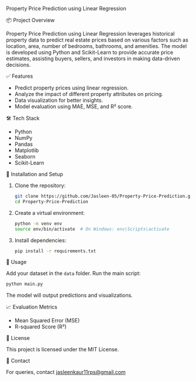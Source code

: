 Property Price Prediction using Linear Regression

📦 Project Overview

Property Price Prediction using Linear Regression leverages historical property data to predict real estate prices based on various factors such as location, area, number of bedrooms, bathrooms, and amenities. The model is developed using Python and Scikit-Learn to provide accurate price estimates, assisting buyers, sellers, and investors in making data-driven decisions.

✅ Features

* Predict property prices using linear regression.
* Analyze the impact of different property attributes on pricing.
* Data visualization for better insights.
* Model evaluation using MAE, MSE, and R² score.

🛠️ Tech Stack

* Python
* NumPy
* Pandas
* Matplotlib
* Seaborn
* Scikit-Learn

🚀 Installation and Setup

1. Clone the repository:

   ```bash
   git clone https://github.com/Jasleen-05/Property-Price-Prediction.git
   cd Property-Price-Prediction
   ```

2. Create a virtual environment:

   ```bash
   python -m venv env
   source env/bin/activate  # On Windows: env\Scripts\activate
   ```

3. Install dependencies:

   ```bash
   pip install -r requirements.txt
   ```

📝 Usage

Add your dataset in the `data` folder.
Run the main script:

  ```bash
  python main.py
  ```
The model will output predictions and visualizations.

📈 Evaluation Metrics

* Mean Squared Error (MSE)
* R-squared Score (R²)

📄 License

This project is licensed under the MIT License.

📧 Contact

For queries, contact jasleenkaur11rps@gmail.com
